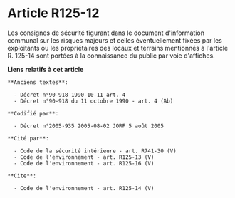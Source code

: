 # Article R125-12

Les consignes de sécurité figurant dans le document d'information communal sur les risques majeurs et celles éventuellement
fixées par les exploitants ou les propriétaires des locaux et terrains mentionnés à l'article R. 125-14 sont portées à la
connaissance du public par voie d'affiches.

**Liens relatifs à cet article**

	**Anciens textes**:

	  - Décret n°90-918 1990-10-11 art. 4
	  - Décret n°90-918 du 11 octobre 1990 - art. 4 (Ab)

	**Codifié par**:

	  - Décret n°2005-935 2005-08-02 JORF 5 août 2005

	**Cité par**:

	  - Code de la sécurité intérieure - art. R741-30 (V)
	  - Code de l'environnement - art. R125-13 (V)
	  - Code de l'environnement - art. R125-16 (V)

	**Cite**:

	  - Code de l'environnement - art. R125-14 (V)
